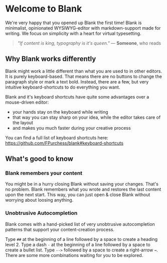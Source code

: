 # Welcome to Blank

We're very happy that you opened up Blank the first time! Blank is minimalist, opinionated WYSIWYG-editor with markdown-support made for writing. We focus on simplicity with a heart for virtual typesetting.

> _"If content is king, typography is it's queen."_
> — **Someone**, who reads

## Why Blank works differently

Blank might work a little different than what you are used to in other editors. It is purely keyboard-based. That means there are no buttons to change the paragraph style or mark a text bold. Instead, there are a few, but very intuitive keyboard-shortcuts to do everything you want.

Blank and it's keyboard shortcuts have quite some advantages over a mouse-driven editor:

- your hands stay on the keyboard while writing
- that way you can stay sharp on your idea, while the editor takes care of the layout
- and makes you much faster during your creative process

You can find a full list of keyboard shortcuts here: https://github.com/FPurchess/blank#keyboard-shortcuts

## What's good to know

### Blank remembers your content

You might be in a hurry closing Blank without saving your changes. That's no problem. Blank remembers what you wrote and restores the last content upon the next start. This way, you can just open & close Blank without worrying about loosing anything.

### Unobtrusive Autocompletion

Blank comes with a hand-picked list of very unobtrusive autocompletion patterns that support your content-creation process.

Type `##` at the beginning of a line followed by a space to create a heading level 2. Type a dash `-` at the beginning of a line followed by a space to create a bullet list. Type `-->` followed by a space to create a right-arrow `→`. There are some more combinations waiting for you to be explored.
